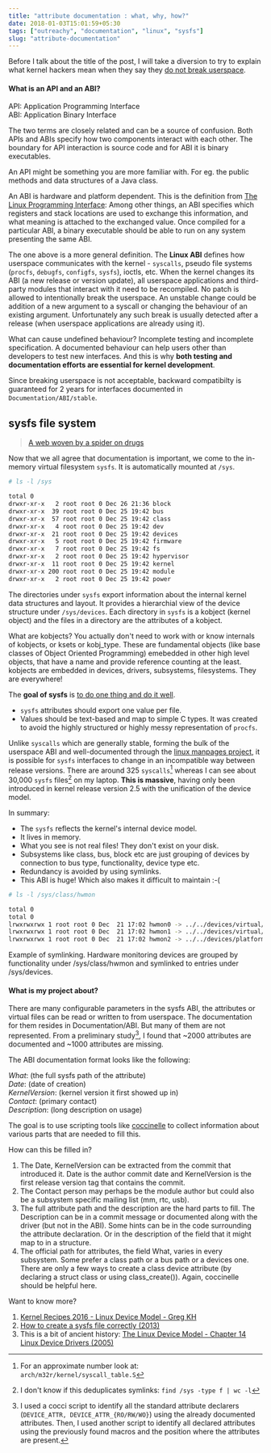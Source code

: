 ```yaml
---
title: "attribute documentation : what, why, how?"
date: 2018-01-03T15:01:59+05:30
tags: ["outreachy", "documentation", "linux", "sysfs"]
slug: "attribute-documentation"
---
```


Before I talk about the title of the post, I will take a diversion to try to
explain what kernel hackers mean when they say they [do not break
userspace](https://lkml.org/lkml/2012/12/23/75).

#### What is an API and an ABI?

API: Application Programming Interface  
ABI: Application Binary Interface

The two terms are closely related and can be a source of confusion. Both APIs
and ABIs specify how two components interact with each other. The boundary for
API interaction is source code and for ABI it is binary executables.

An API might be something you are more familiar with. For eg. the public methods
and data structures of a Java class.

An ABI is hardware and platform dependent. This is the definition from [The Linux
Programming Interface](http://man7.org/tlpi/): Among other things, an ABI
specifies which registers and stack locations are used to exchange this
information, and what meaning is attached to the exchanged value. Once compiled
for a particular ABI, a binary executable should be able to run on any system
presenting the same ABI.

The one above is a more general definition. The **Linux ABI** defines how
userspace communicates with the kernel - `syscalls`, pseudo file systems (`procfs`,
`debugfs`, `configfs`, `sysfs`), ioctls, etc. When the kernel changes its ABI (a new
release or version update), all userspace applications and third-party modules
that interact with it need to be recompiled. No patch is allowed to
intentionally break the userspace. An unstable change could be addition of a new
argument to a syscall or changing the behaviour of an existing argument.
Unfortunately any such break is usually detected after a release (when userspace
applications are already using it).

What can cause undefined behaviour? Incomplete testing and incomplete
specification. A documented behaviour can help users other than developers to
test new interfaces. And this is why **both testing and documentation efforts are
essential for kernel development**.

Since breaking userspace is not acceptable, backward compatibilty is guaranteed
for 2 years for interfaces documented in `Documentation/ABI/stable`.

## sysfs file system

> [A web woven by a spider on drugs](https://lwn.net/Articles/31185/)

Now that we all agree that documentation is important, we come to the in-memory
virtual filesystem `sysfs`. It is automatically mounted at `/sys`.

```bash
# ls -l /sys

total 0
drwxr-xr-x   2 root root 0 Dec 26 21:36 block
drwxr-xr-x  39 root root 0 Dec 25 19:42 bus
drwxr-xr-x  57 root root 0 Dec 25 19:42 class
drwxr-xr-x   4 root root 0 Dec 25 19:42 dev
drwxr-xr-x  21 root root 0 Dec 25 19:42 devices
drwxr-xr-x   5 root root 0 Dec 25 19:42 firmware
drwxr-xr-x   7 root root 0 Dec 25 19:42 fs
drwxr-xr-x   2 root root 0 Dec 25 19:42 hypervisor
drwxr-xr-x  11 root root 0 Dec 25 19:42 kernel
drwxr-xr-x 200 root root 0 Dec 25 19:42 module
drwxr-xr-x   2 root root 0 Dec 25 19:42 power
```

The directories under `sysfs` export information about the internal kernel data
structures and layout. It provides a hierarchial view of the device structure
under `/sys/devices`. Each directory in `sysfs` is a kobject (kernel object) and
the files in a directory are the attributes of a kobject.

What are kobjects? You actually don't need to work with or know internals of
kobjects, or ksets or kobj\_type. These are fundamental objects (like base
classes of Object Oriented Programming) emebedded in other high level objects,
that have a name and provide reference counting at the least. kobjects are
embedded in devices, drivers, subsystems, filesystems. They are everywhere!

The **goal of sysfs** is [to do one thing and do it
well](https://en.wikipedia.org/wiki/Unix_philosophy).

* `sysfs` attributes should export one value per file.
* Values should be text-based and map to simple C types. It was created
  to avoid the highly structured or highly messy representation of `procfs`.

Unlike `syscalls` which are generally stable, forming the bulk of the userspace
ABI and well-documented through the [linux manpages
project](https://www.kernel.org/doc/man-pages/), it is possible for `sysfs`
interfaces to change in an incompatible way between release versions.  There are
around 325 `syscalls`[^1] whereas I can see about 30,000 `sysfs` files[^2] on my
laptop. **This is massive**, having only been introduced in kernel release
version 2.5 with the unification of the device model.

In summary:

* The `sysfs` reflects the kernel's internal device model.
* It lives in memory.
* What you see is not real files! They don't exist on your disk.
* Subsystems like class, bus, block etc are just grouping of devices by
  connection to bus type, functionality, device type etc.
* Redundancy is avoided by using symlinks.
* This ABI is huge! Which also makes it difficult to maintain :-(

```bash
# ls -l /sys/class/hwmon

total 0
total 0
lrwxrwxrwx 1 root root 0 Dec  21 17:02 hwmon0 -> ../../devices/virtual/hwmon/hwmon0
lrwxrwxrwx 1 root root 0 Dec  21 17:02 hwmon1 -> ../../devices/virtual/hwmon/hwmon1
lrwxrwxrwx 1 root root 0 Dec  21 17:02 hwmon2 -> ../../devices/platform/coretemp.0/hwmon/hwmon2
```
Example of symlinking. Hardware monitoring devices are grouped by functionality under
/sys/class/hwmon and symlinked to entries under /sys/devices.

#### What is my project about?

There are many configurable parameters in the sysfs ABI, the attributes or
virtual files can be read or written to from userspace. The documentation for
them resides in Documentation/ABI. But many of them are not represented. From a
preliminary study[^3], I found that ~2000 attributes are documented and ~1000
attributes are missing.

The ABI documentation format looks like the following:

_What_:		(the full sysfs path of the attribute)  
_Date_:		(date of creation)  
_KernelVersion_:	(kernel version it first showed up in)  
_Contact_:	(primary contact)  
_Description_:	(long description on usage)  

The goal is to use scripting tools like
[coccinelle](http://coccinelle.lip6.fr/:Coccinelle) to collect information about
various parts that are needed to fill this.

How can this be filled in?

1. The Date, KernelVersion can be extracted from the commit that introduced it.
   Date is the author commit date and KernelVersion is the first release version
   tag that contains the commit.
2. The Contact person may perhaps be the module author but could also be a
   subsystem specific mailing list (mm, rtc, usb).
3. The full attribute path and the description are the hard parts to fill.  The
   Description can be in a commit message or documented along with the driver
   (but not in the ABI). Some hints can be in the code surrounding the attribute
   declaration. Or in the description of the field that it might map to in a
   structure.
4. The official path for attributes, the field What, varies in every subsystem.
   Some prefer a class path or a bus path or a devices one. There are only a few
   ways to create a class device attribute (by declaring a struct class or using
   class\_create()). Again, coccinelle should be helpful here.

Want to know more?

1. [Kernel Recipes 2016 - Linux Device Model - Greg KH](https://www.youtube.com/watch?v=AdPxeGHIZ74)
2. [How to create a sysfs file correctly (2013)](http://kroah.com/log/blog/2013/06/26/how-to-create-a-sysfs-file-correctly/)
3. This is a bit of ancient history: [The Linux Device Model - Chapter 14 Linux Device Drivers (2005)](https://static.lwn.net/images/pdf/LDD3/ch14.pdf)

[^1]: For an approximate number look at: `arch/m32r/kernel/syscall_table.S`
[^2]: I don't know if this deduplicates symlinks: `find /sys -type f | wc -l`
[^3]: I used a cocci script to identify all the standard attribute declarers (`DEVICE_ATTR, DEVICE_ATTR_{RO/RW/WO}`) using the already documented attributes. Then, I used another script to identify all declared attributes using the previously found macros and the position where the attributes are present.
